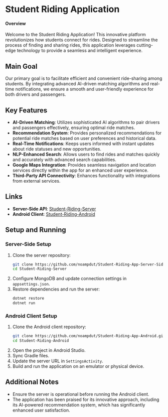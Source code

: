 # Student Riding Application


#### Overview
Welcome to the Student Riding Application! This innovative platform revolutionizes how students connect for rides. Designed to streamline the process of finding and sharing rides, this application leverages cutting-edge technology to provide a seamless and intelligent experience.

## Main Goal
Our primary goal is to facilitate efficient and convenient ride-sharing among students. By integrating advanced AI-driven matching algorithms and real-time notifications, we ensure a smooth and user-friendly experience for both drivers and passengers.

## Key Features
- **AI-Driven Matching**: Utilizes sophisticated AI algorithms to pair drivers and passengers effectively, ensuring optimal ride matches.
- **Recommendation System**: Provides personalized recommendations for potential ride matches based on user preferences and historical data.
- **Real-Time Notifications**: Keeps users informed with instant updates about ride statuses and new opportunities.
- **NLP-Enhanced Search**: Allows users to find rides and matches quickly and accurately with advanced search capabilities.
- **Google Maps Integration**: Provides seamless navigation and location services directly within the app for an enhanced user experience.
- **Third-Party API Connectivity**: Enhances functionality with integrations from external services.

## Links

- **Server-Side API**: [Student-Riding-Server](https://github.com/noampdut/Student-Riding-App-Server-Side-.git)
- **Android Client**: [Student-Riding-Android](https://github.com/noampdut/Student-Riding-App-Android.git)

## Setup and Running

### Server-Side Setup
1. Clone the server repository:
   ```bash
   git clone https://github.com/noampdut/Student-Riding-App-Server-Side-.git
   cd Student-Riding-Server
   ```
2. Configure MongoDB and update connection settings in `appsettings.json`.
3. Restore dependencies and run the server:
   ```bash
   dotnet restore
   dotnet run
   ```

### Android Client Setup
1. Clone the Android client repository:
   ```bash
   git clone https://github.com/noampdut/Student-Riding-App-Android.git
   cd Student-Riding-Android
   ```
2. Open the project in Android Studio.
3. Sync Gradle files.
4. Update the server URL in `SettingsActivity`.
5. Build and run the application on an emulator or physical device.

## Additional Notes
- Ensure the server is operational before running the Android client.
- The application has been praised for its innovative approach, including its AI-powered recommendation system, which has significantly enhanced user satisfaction.
